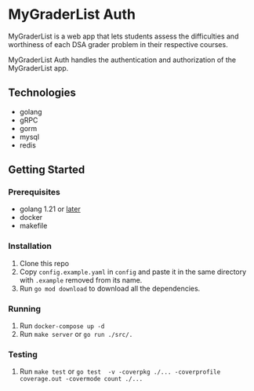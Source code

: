 # MyGraderList Auth

MyGraderList is a web app that lets students assess the difficulties and worthiness of each DSA grader problem in their respective courses.

MyGraderList Auth handles the authentication and authorization of the MyGraderList app.

## Technologies

-   golang
-   gRPC
-   gorm
-   mysql
-   redis

## Getting Started

### Prerequisites

-   golang 1.21 or [later](https://go.dev)
-   docker
-   makefile

### Installation

1. Clone this repo
2. Copy `config.example.yaml` in `config` and paste it in the same directory with `.example` removed from its name.
3. Run `go mod download` to download all the dependencies.

### Running
1. Run `docker-compose up -d`
2. Run `make server` or `go run ./src/.`

### Testing
1. Run `make test` or `go test  -v -coverpkg ./... -coverprofile coverage.out -covermode count ./...`
